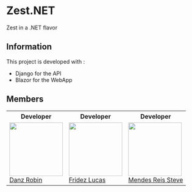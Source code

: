 # Zest.NET

Zest in a .NET flavor

## Information

This project is developed with :

- Django for the API
- Blazor for the WebApp

## Members

<table>
    <tr>
    <th>Developer</th>
    <th>Developer</th>
    <th>Developer</th>
    </tr>
   <tr>
      <td>
         <a href="https://gitlab-etu.ing.he-arc.ch/robin.danz"><img width=140px src="https://gitlab-etu.ing.he-arc.ch/uploads/-/system/user/avatar/57/avatar.png"><br>
         Danz Robin</a>
      </td>
      <td>
         <a href="https://labinfo.ing.he-arc.ch/lucas.fridez"><img width=140px src="https://secure.gravatar.com/avatar/72c1469bf815bd4e0a858341571d5111?s=800&d=identicon"><br>
         Fridez Lucas</a>
      </td>
      <td>
         <a href="https://gitlab-etu.ing.he-arc.ch/steve.mendesre"><img width=140px src="https://gitlab-etu.ing.he-arc.ch/uploads/-/system/user/avatar/52/avatar.png"><br>
         Mendes Reis Steve</a>
      </td>
   </tr>
</table>
